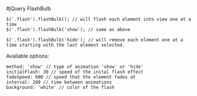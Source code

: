 #jQuery FlashBulb

    $('.flash').flashBulb(); // will flash each element into view one at a time
    $('.flash').flashBulb('show'); // same as above

    $('.flash').flashBulb('hide'); // will remove each element one at a time starting with the last element selected.


Available options:

    method: 'show' // type of animation 'show' or 'hide'
    initialFlash: 30 // speed of the inital flash effect
    fadeSpeed: 600 // speed that the element fades at
    interval: 200 // time between animations
    background: 'white' // color of the flash